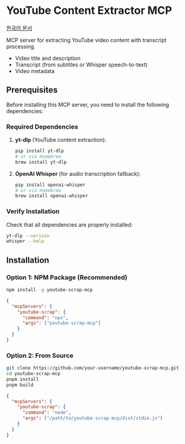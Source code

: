 # YouTube Content Extractor MCP

[한국어 문서](README.ko.md)

MCP server for extracting YouTube video content with transcript processing.

- Video title and description
- Transcript (from subtitles or Whisper speech-to-text)
- Video metadata

## Prerequisites

Before installing this MCP server, you need to install the following dependencies:

### Required Dependencies

1. **yt-dlp** (YouTube content extraction):

   ```bash
   pip install yt-dlp
   # or via Homebrew
   brew install yt-dlp
   ```

2. **OpenAI Whisper** (for audio transcription fallback):

   ```bash
   pip install openai-whisper
   # or via Homebrew
   brew install openai-whisper
   ```

### Verify Installation

Check that all dependencies are properly installed:

```bash
yt-dlp --version
whisper --help
```

## Installation

### Option 1: NPM Package (Recommended)

```bash
npm install -g youtube-scrap-mcp
```

```json
{
  "mcpServers": {
    "youtube-scrap": {
      "command": "npx",
      "args": ["youtube-scrap-mcp"]
    }
  }
}
```

### Option 2: From Source

```bash
git clone https://github.com/your-username/youtube-scrap-mcp.git
cd youtube-scrap-mcp
pnpm install
pnpm build
```

```json
{
  "mcpServers": {
    "youtube-scrap": {
      "command": "node",
      "args": ["/path/to/youtube-scrap-mcp/dist/stdio.js"]
    }
  }
}
```
